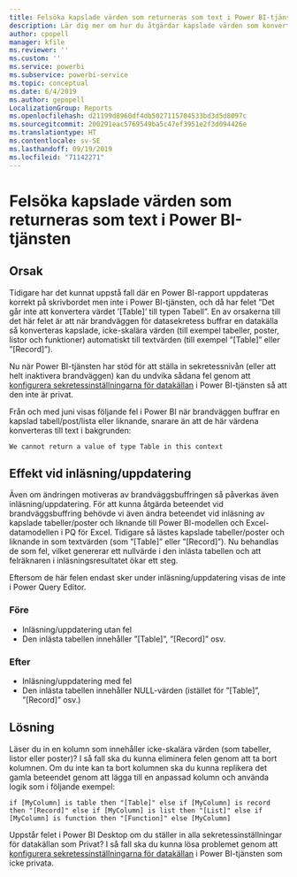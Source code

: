 ```yaml
---
title: Felsöka kapslade värden som returneras som text i Power BI-tjänsten
description: Lär dig mer om hur du åtgärdar kapslade värden som konverteras till strängar när du använder fel sekretessinställningar för datakällan
author: cpopell
manager: kfile
ms.reviewer: ''
ms.custom: ''
ms.service: powerbi
ms.subservice: powerbi-service
ms.topic: conceptual
ms.date: 6/4/2019
ms.author: gepopell
LocalizationGroup: Reports
ms.openlocfilehash: d21199d8960df4db5027115704533bd3d5d8097c
ms.sourcegitcommit: 200291eac5769549ba5c47ef3951e2f3d094426e
ms.translationtype: HT
ms.contentlocale: sv-SE
ms.lasthandoff: 09/19/2019
ms.locfileid: "71142271"
---
```

# <a name="troubleshooting-nested-values-returned-as-text-in-power-bi-service"></a>Felsöka kapslade värden som returneras som text i Power BI-tjänsten

## <a name="cause"></a>Orsak

Tidigare har det kunnat uppstå fall där en Power BI-rapport uppdateras korrekt på skrivbordet men inte i Power BI-tjänsten, och då har felet ”Det går inte att konvertera värdet ’[Table]’ till typen Tabell”. En av orsakerna till det här felet är att när brandväggen för datasekretess buffrar en datakälla så konverteras kapslade, icke-skalära värden (till exempel tabeller, poster, listor och funktioner) automatiskt till textvärden (till exempel ”[Table]” eller ”[Record]”).

Nu när Power BI-tjänsten har stöd för att ställa in sekretessnivån (eller att helt inaktivera brandväggen) kan du undvika sådana fel genom att [konfigurera sekretessinställningarna för datakällan](https://powerbi.microsoft.com/en-us/blog/privacy-levels-for-cloud-data-sources/) i Power BI-tjänsten så att den inte är privat.

Från och med juni visas följande fel i Power BI när brandväggen buffrar en kapslad tabell/post/lista eller liknande, snarare än att de här värdena konverteras till text i bakgrunden: 

`We cannot return a value of type Table in this context`

## <a name="effect-on-loadrefresh"></a>Effekt vid inläsning/uppdatering

Även om ändringen motiveras av brandväggsbuffringen så påverkas även inläsning/uppdatering. För att kunna åtgärda beteendet vid brandväggsbuffring behövde vi även ändra beteendet vid inläsning av kapslade tabeller/poster och liknande till Power BI-modellen och Excel-datamodellen i PQ för Excel. Tidigare så lästes kapslade tabeller/poster och liknande in som textvärden (som ”[Table]” eller ”[Record]”). Nu behandlas de som fel, vilket genererar ett nullvärde i den inlästa tabellen och att felräknaren i inläsningsresultatet ökar ett steg.

Eftersom de här felen endast sker under inläsning/uppdatering visas de inte i Power Query Editor.

### <a name="before"></a>Före

- Inläsning/uppdatering utan fel
- Den inlästa tabellen innehåller ”[Table]”, ”[Record]” osv.
 

### <a name="after"></a>Efter

- Inläsning/uppdatering med fel
- Den inlästa tabellen innehåller NULL-värden (istället för ”[Table]”, ”[Record]” osv.)
 

## <a name="resolution"></a>Lösning

Läser du in en kolumn som innehåller icke-skalära värden (som tabeller, listor eller poster)?
I så fall ska du kunna eliminera felen genom att ta bort kolumnen.
Om du inte kan ta bort kolumnen ska du kunna replikera det gamla beteendet genom att lägga till en anpassad kolumn och använda logik som i följande exempel:

`if [MyColumn] is table then "[Table]" else if [MyColumn] is record then "[Record]" else if [MyColumn] is list then "[List]" else if [MyColumn] is function then "[Function]" else [MyColumn]`

Uppstår felet i Power BI Desktop om du ställer in alla sekretessinställningar för datakällan som Privat?
I så fall ska du kunna lösa problemet genom att [konfigurera sekretessinställningarna för datakällan](https://powerbi.microsoft.com/en-us/blog/privacy-levels-for-cloud-data-sources/) i Power BI-tjänsten som icke privata.
